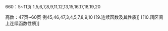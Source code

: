  
660：5~11页
1,5,6,7,8,9,11,12,13,15,16,17,18,19,20

高数：47页~60页
例45,46,47,3,4,5,7,8,9,10
[[9.连续函数及其性质]]
[[10.闭区间上连续函数性质]]